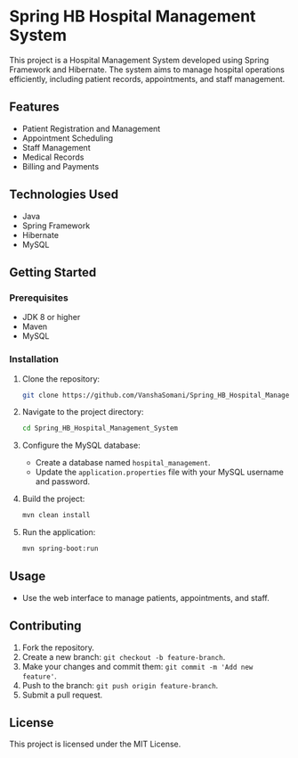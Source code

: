 # Spring HB Hospital Management System

This project is a Hospital Management System developed using Spring Framework and Hibernate. The system aims to manage hospital operations efficiently, including patient records, appointments, and staff management.

## Features

- Patient Registration and Management
- Appointment Scheduling
- Staff Management
- Medical Records
- Billing and Payments

## Technologies Used

- Java
- Spring Framework
- Hibernate
- MySQL

## Getting Started

### Prerequisites

- JDK 8 or higher
- Maven
- MySQL

### Installation

1. Clone the repository:
    ```bash
    git clone https://github.com/VanshaSomani/Spring_HB_Hospital_Management_System.git
    ```

2. Navigate to the project directory:
    ```bash
    cd Spring_HB_Hospital_Management_System
    ```

3. Configure the MySQL database:
    - Create a database named `hospital_management`.
    - Update the `application.properties` file with your MySQL username and password.

4. Build the project:
    ```bash
    mvn clean install
    ```

5. Run the application:
    ```bash
    mvn spring-boot:run
    ```

## Usage

- Use the web interface to manage patients, appointments, and staff.

## Contributing

1. Fork the repository.
2. Create a new branch: `git checkout -b feature-branch`.
3. Make your changes and commit them: `git commit -m 'Add new feature'`.
4. Push to the branch: `git push origin feature-branch`.
5. Submit a pull request.

## License

This project is licensed under the MIT License.
